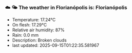 ### ☁️ 🌤️  The weather in Florianópolis is: Florianópolis

- Temperature: 17.24°C
- On flesh: 17.29°C
- Relative air humidity: 87%
- Rain: 0.0 mm
- Description: Broken clouds
- last updated: 2025-09-15T01:22:35.581967
